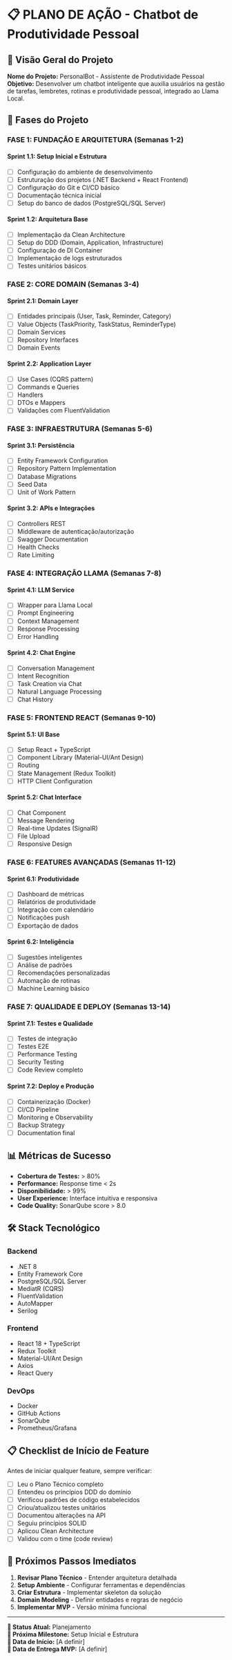 # 📋 PLANO DE AÇÃO - Chatbot de Produtividade Pessoal

## 🎯 Visão Geral do Projeto

**Nome do Projeto:** PersonalBot - Assistente de Produtividade Pessoal  
**Objetivo:** Desenvolver um chatbot inteligente que auxilia usuários na gestão de tarefas, lembretes, rotinas e produtividade pessoal, integrado ao Llama Local.

## 🚀 Fases do Projeto

### **FASE 1: FUNDAÇÃO E ARQUITETURA (Semanas 1-2)**

#### Sprint 1.1: Setup Inicial e Estrutura
- [ ] Configuração do ambiente de desenvolvimento
- [ ] Estruturação dos projetos (.NET Backend + React Frontend)
- [ ] Configuração do Git e CI/CD básico
- [ ] Documentação técnica inicial
- [ ] Setup do banco de dados (PostgreSQL/SQL Server)

#### Sprint 1.2: Arquitetura Base
- [ ] Implementação da Clean Architecture
- [ ] Setup do DDD (Domain, Application, Infrastructure)
- [ ] Configuração de DI Container
- [ ] Implementação de logs estruturados
- [ ] Testes unitários básicos

### **FASE 2: CORE DOMAIN (Semanas 3-4)**

#### Sprint 2.1: Domain Layer
- [ ] Entidades principais (User, Task, Reminder, Category)
- [ ] Value Objects (TaskPriority, TaskStatus, ReminderType)
- [ ] Domain Services
- [ ] Repository Interfaces
- [ ] Domain Events

#### Sprint 2.2: Application Layer
- [ ] Use Cases (CQRS pattern)
- [ ] Commands e Queries
- [ ] Handlers
- [ ] DTOs e Mappers
- [ ] Validações com FluentValidation

### **FASE 3: INFRAESTRUTURA (Semanas 5-6)**

#### Sprint 3.1: Persistência
- [ ] Entity Framework Configuration
- [ ] Repository Pattern Implementation
- [ ] Database Migrations
- [ ] Seed Data
- [ ] Unit of Work Pattern

#### Sprint 3.2: APIs e Integrações
- [ ] Controllers REST
- [ ] Middleware de autenticação/autorização
- [ ] Swagger Documentation
- [ ] Health Checks
- [ ] Rate Limiting

### **FASE 4: INTEGRAÇÃO LLAMA (Semanas 7-8)**

#### Sprint 4.1: LLM Service
- [ ] Wrapper para Llama Local
- [ ] Prompt Engineering
- [ ] Context Management
- [ ] Response Processing
- [ ] Error Handling

#### Sprint 4.2: Chat Engine
- [ ] Conversation Management
- [ ] Intent Recognition
- [ ] Task Creation via Chat
- [ ] Natural Language Processing
- [ ] Chat History

### **FASE 5: FRONTEND REACT (Semanas 9-10)**

#### Sprint 5.1: UI Base
- [ ] Setup React + TypeScript
- [ ] Component Library (Material-UI/Ant Design)
- [ ] Routing
- [ ] State Management (Redux Toolkit)
- [ ] HTTP Client Configuration

#### Sprint 5.2: Chat Interface
- [ ] Chat Component
- [ ] Message Rendering
- [ ] Real-time Updates (SignalR)
- [ ] File Upload
- [ ] Responsive Design

### **FASE 6: FEATURES AVANÇADAS (Semanas 11-12)**

#### Sprint 6.1: Produtividade
- [ ] Dashboard de métricas
- [ ] Relatórios de produtividade
- [ ] Integração com calendário
- [ ] Notificações push
- [ ] Exportação de dados

#### Sprint 6.2: Inteligência
- [ ] Sugestões inteligentes
- [ ] Análise de padrões
- [ ] Recomendações personalizadas
- [ ] Automação de rotinas
- [ ] Machine Learning básico

### **FASE 7: QUALIDADE E DEPLOY (Semanas 13-14)**

#### Sprint 7.1: Testes e Qualidade
- [ ] Testes de integração
- [ ] Testes E2E
- [ ] Performance Testing
- [ ] Security Testing
- [ ] Code Review completo

#### Sprint 7.2: Deploy e Produção
- [ ] Containerização (Docker)
- [ ] CI/CD Pipeline
- [ ] Monitoring e Observability
- [ ] Backup Strategy
- [ ] Documentation final

## 📊 Métricas de Sucesso

- **Cobertura de Testes:** > 80%
- **Performance:** Response time < 2s
- **Disponibilidade:** > 99%
- **User Experience:** Interface intuitiva e responsiva
- **Code Quality:** SonarQube score > 8.0

## 🛠️ Stack Tecnológico

### Backend
- .NET 8
- Entity Framework Core
- PostgreSQL/SQL Server
- MediatR (CQRS)
- FluentValidation
- AutoMapper
- Serilog

### Frontend
- React 18 + TypeScript
- Redux Toolkit
- Material-UI/Ant Design
- Axios
- React Query

### DevOps
- Docker
- GitHub Actions
- SonarQube
- Prometheus/Grafana

## 📋 Checklist de Início de Feature

Antes de iniciar qualquer feature, sempre verificar:

- [ ] Leu o Plano Técnico completo
- [ ] Entendeu os princípios DDD do domínio
- [ ] Verificou padrões de código estabelecidos
- [ ] Criou/atualizou testes unitários
- [ ] Documentou alterações na API
- [ ] Seguiu princípios SOLID
- [ ] Aplicou Clean Architecture
- [ ] Validou com o time (code review)

## 🎯 Próximos Passos Imediatos

1. **Revisar Plano Técnico** - Entender arquitetura detalhada
2. **Setup Ambiente** - Configurar ferramentas e dependências
3. **Criar Estrutura** - Implementar skeleton da solução
4. **Domain Modeling** - Definir entidades e regras de negócio
5. **Implementar MVP** - Versão mínima funcional

---

**📍 Status Atual:** Planejamento  
**🚀 Próxima Milestone:** Setup Inicial e Estrutura  
**📅 Data de Início:** [A definir]  
**🎯 Data de Entrega MVP:** [A definir]
